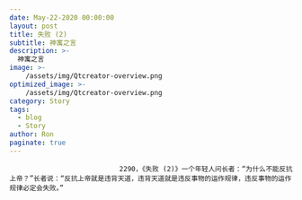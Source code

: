 ```yaml
---
date: May-22-2020 00:00:00
layout: post
title: 失败 (2)
subtitle: 神寓之言
description: >-
  神寓之言
image: >-
    /assets/img/Qtcreator-overview.png
optimized_image: >-
    /assets/img/Qtcreator-overview.png
category: Story
tags:
  - blog
  - Story
author: Ron
paginate: true
---
```


							　　2290，《失败 (2)》一个年轻人问长者：“为什么不能反抗上帝？”长者说：“反抗上帝就是违背天道，违背天道就是违反事物的运作规律，违反事物的运作规律必定会失败。”
							
							
						